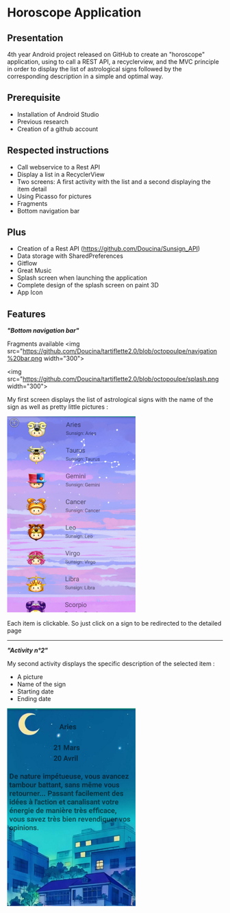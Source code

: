 # Horoscope Application 

Presentation 
-------------
4th year Android project released on GitHub to create an "horoscope" application, using to call a REST API, a recyclerview, and the MVC principle in order to display the list of astrological signs followed by the corresponding description in a simple and optimal way.


Prerequisite
-------------
- Installation of Android Studio
- Previous research
- Creation of a github account


Respected instructions
-------------
- Call webservice to a Rest API
- Display a list in a RecyclerView
- Two screens: A first activity with the list and a second displaying the item detail
- Using Picasso for pictures
- Fragments
- Bottom navigation bar


Plus
-------------
- Creation of a Rest API (https://github.com/Doucina/Sunsign_API)
- Data storage with SharedPreferences
- Gitflow
- Great Music
- Splash screen when launching the application
- Complete design of the splash screen on paint 3D
- App Icon


Features
-------------

***"Bottom navigation bar"***

Fragments available
<img src="https://github.com/Doucina/tartiflette2.0/blob/octopoulpe/navigation%20bar.png width="300">
                                                                                                    
                                                                                                    
                                                                                                    
<img src="https://github.com/Doucina/tartiflette2.0/blob/octopoulpe/splash.png width="300">

My first screen displays the list of astrological signs with the name of the sign as well as pretty little pictures :

<img src="https://github.com/Doucina/Tartiflette/blob/master/1.png" width="300">

Each item is clickable. So just click on a sign to be redirected to the detailed page

--------------------------------------------------

***"Activity n°2"***

My second activity displays the specific description of the selected item :
- A picture
- Name of the sign
- Starting date
- Ending date
<img src="https://github.com/Doucina/Tartiflette/blob/master/2.png" width="300">




